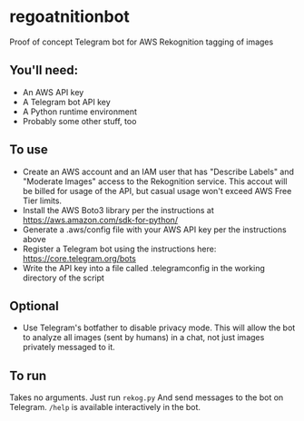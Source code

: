 # regoatnitionbot
Proof of concept Telegram bot for AWS Rekognition tagging of images

## You'll need:
* An AWS API key
* A Telegram bot API key
* A Python runtime environment
* Probably some other stuff, too

## To use
* Create an AWS account and an IAM user that has "Describe Labels" and "Moderate Images" access to the Rekognition service. This accout will be billed for usage of the API, but casual usage won't exceed AWS Free Tier limits.
* Install the AWS Boto3 library per the instructions at https://aws.amazon.com/sdk-for-python/
* Generate a .aws/config file with your AWS API key per the instructions above
* Register a Telegram bot using the instructions here: https://core.telegram.org/bots
* Write the API key into a file called .telegramconfig in the working directory of the script

## Optional
* Use Telegram's botfather to disable privacy mode. This will allow the bot to analyze all images (sent by humans) in a chat, not just images privately messaged to it.

## To run
Takes no arguments. Just run
`rekog.py`
And send messages to the bot on Telegram. `/help` is available interactively in the bot.
